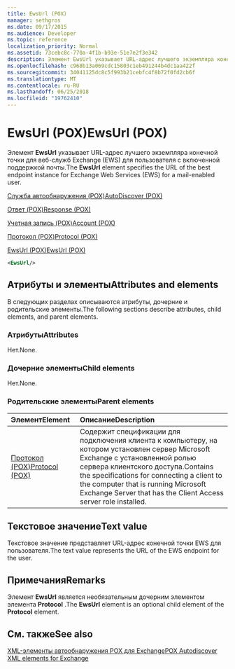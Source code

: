 ```yaml
---
title: EwsUrl (POX)
manager: sethgros
ms.date: 09/17/2015
ms.audience: Developer
ms.topic: reference
localization_priority: Normal
ms.assetid: 73cebc8c-770a-4f1b-b93e-51e7e2f3e342
description: Элемент EwsUrl указывает URL-адрес лучшего экземпляра конечной точки для веб-служб Exchange (EWS) для пользователя с включенной поддержкой почты.
ms.openlocfilehash: c968b13a069cdc15803c1eb491244b4dc1aa422f
ms.sourcegitcommit: 34041125dc8c5f993b21cebfc4f8b72f0fd2cb6f
ms.translationtype: MT
ms.contentlocale: ru-RU
ms.lasthandoff: 06/25/2018
ms.locfileid: "19762410"
---
```

# <a name="ewsurl-pox"></a><span data-ttu-id="13f10-103">EwsUrl (POX)</span><span class="sxs-lookup"><span data-stu-id="13f10-103">EwsUrl (POX)</span></span>

<span data-ttu-id="13f10-104">Элемент **EwsUrl** указывает URL-адрес лучшего экземпляра конечной точки для веб-служб Exchange (EWS) для пользователя с включенной поддержкой почты.</span><span class="sxs-lookup"><span data-stu-id="13f10-104">The **EwsUrl** element specifies the URL of the best endpoint instance for Exchange Web Services (EWS) for a mail-enabled user.</span></span> 
  
[<span data-ttu-id="13f10-105">Служба автообнаружения (POX)</span><span class="sxs-lookup"><span data-stu-id="13f10-105">AutoDiscover (POX)</span></span>](autodiscover-pox.md)
  
[<span data-ttu-id="13f10-106">Ответ (POX)</span><span class="sxs-lookup"><span data-stu-id="13f10-106">Response (POX)</span></span>](response-pox.md)
  
[<span data-ttu-id="13f10-107">Учетная запись (POX)</span><span class="sxs-lookup"><span data-stu-id="13f10-107">Account (POX)</span></span>](account-pox.md)
  
[<span data-ttu-id="13f10-108">Протокол (POX)</span><span class="sxs-lookup"><span data-stu-id="13f10-108">Protocol (POX)</span></span>](protocol-pox.md)
  
[<span data-ttu-id="13f10-109">EwsUrl (POX)</span><span class="sxs-lookup"><span data-stu-id="13f10-109">EwsUrl (POX)</span></span>](ewsurl-pox.md)
  
```XML
<EwsUrl/>
```

## <a name="attributes-and-elements"></a><span data-ttu-id="13f10-110">Атрибуты и элементы</span><span class="sxs-lookup"><span data-stu-id="13f10-110">Attributes and elements</span></span>

<span data-ttu-id="13f10-111">В следующих разделах описываются атрибуты, дочерние и родительские элементы.</span><span class="sxs-lookup"><span data-stu-id="13f10-111">The following sections describe attributes, child elements, and parent elements.</span></span>
  
### <a name="attributes"></a><span data-ttu-id="13f10-112">Атрибуты</span><span class="sxs-lookup"><span data-stu-id="13f10-112">Attributes</span></span>

<span data-ttu-id="13f10-113">Нет.</span><span class="sxs-lookup"><span data-stu-id="13f10-113">None.</span></span>
  
### <a name="child-elements"></a><span data-ttu-id="13f10-114">Дочерние элементы</span><span class="sxs-lookup"><span data-stu-id="13f10-114">Child elements</span></span>

<span data-ttu-id="13f10-115">Нет.</span><span class="sxs-lookup"><span data-stu-id="13f10-115">None.</span></span>
  
### <a name="parent-elements"></a><span data-ttu-id="13f10-116">Родительские элементы</span><span class="sxs-lookup"><span data-stu-id="13f10-116">Parent elements</span></span>

|<span data-ttu-id="13f10-117">**Элемент**</span><span class="sxs-lookup"><span data-stu-id="13f10-117">**Element**</span></span>|<span data-ttu-id="13f10-118">**Описание**</span><span class="sxs-lookup"><span data-stu-id="13f10-118">**Description**</span></span>|
|:-----|:-----|
|[<span data-ttu-id="13f10-119">Протокол (POX)</span><span class="sxs-lookup"><span data-stu-id="13f10-119">Protocol (POX)</span></span>](protocol-pox.md) <br/> |<span data-ttu-id="13f10-120">Содержит спецификации для подключения клиента к компьютеру, на котором установлен сервер Microsoft Exchange с установленной ролью сервера клиентского доступа.</span><span class="sxs-lookup"><span data-stu-id="13f10-120">Contains the specifications for connecting a client to the computer that is running Microsoft Exchange Server that has the Client Access server role installed.</span></span>  <br/> |
   
## <a name="text-value"></a><span data-ttu-id="13f10-121">Текстовое значение</span><span class="sxs-lookup"><span data-stu-id="13f10-121">Text value</span></span>

<span data-ttu-id="13f10-122">Текстовое значение представляет URL-адрес конечной точки EWS для пользователя.</span><span class="sxs-lookup"><span data-stu-id="13f10-122">The text value represents the URL of the EWS endpoint for the user.</span></span>
  
## <a name="remarks"></a><span data-ttu-id="13f10-123">Примечания</span><span class="sxs-lookup"><span data-stu-id="13f10-123">Remarks</span></span>

<span data-ttu-id="13f10-124">Элемент **EwsUrl** является необязательным дочерним элементом элемента **Protocol** .</span><span class="sxs-lookup"><span data-stu-id="13f10-124">The **EwsUrl** element is an optional child element of the **Protocol** element.</span></span> 
  
## <a name="see-also"></a><span data-ttu-id="13f10-125">См. также</span><span class="sxs-lookup"><span data-stu-id="13f10-125">See also</span></span>



[<span data-ttu-id="13f10-126">XML-элементы автообнаружения POX для Exchange</span><span class="sxs-lookup"><span data-stu-id="13f10-126">POX Autodiscover XML elements for Exchange</span></span>](pox-autodiscover-xml-elements-for-exchange.md)

